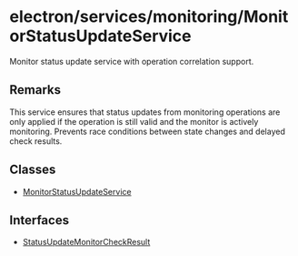 # electron/services/monitoring/MonitorStatusUpdateService

Monitor status update service with operation correlation support.

## Remarks

This service ensures that status updates from monitoring operations are only
applied if the operation is still valid and the monitor is actively
monitoring. Prevents race conditions between state changes and delayed check
results.

## Classes

- [MonitorStatusUpdateService](classes/MonitorStatusUpdateService.md)

## Interfaces

- [StatusUpdateMonitorCheckResult](interfaces/StatusUpdateMonitorCheckResult.md)
